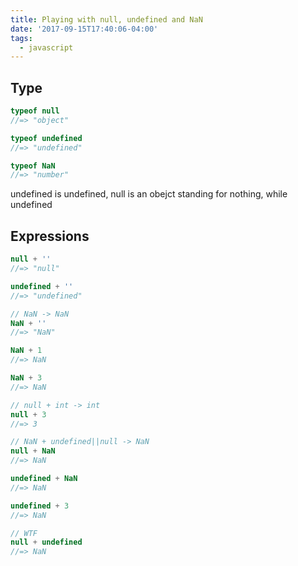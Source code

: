 ```yaml
---
title: Playing with null, undefined and NaN
date: '2017-09-15T17:40:06-04:00'
tags:
  - javascript
---
```


## Type

```js
typeof null
//=> "object"

typeof undefined
//=> "undefined"

typeof NaN
//=> "number"
```

undefined is undefined, null is an obejct standing for nothing, while undefined

## Expressions

```js
null + ''
//=> "null"

undefined + ''
//=> "undefined"

// NaN -> NaN
NaN + ''
//=> "NaN"

NaN + 1
//=> NaN

NaN + 3
//=> NaN

// null + int -> int
null + 3
//=> 3

// NaN + undefined||null -> NaN
null + NaN
//=> NaN

undefined + NaN
//=> NaN

undefined + 3
//=> NaN

// WTF
null + undefined
//=> NaN
```
